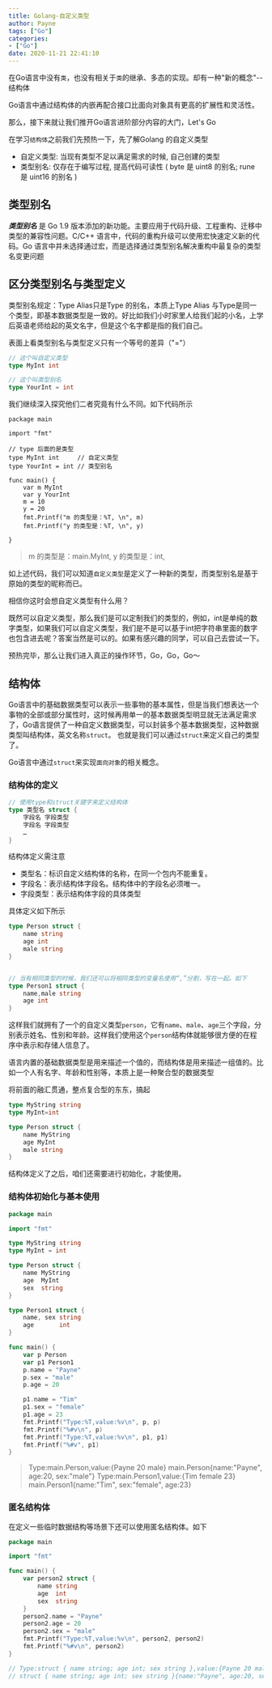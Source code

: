 ```yaml
---
title: Golang-自定义类型
author: Payne
tags: ["Go"]
categories:
- ["Go"]
date: 2020-11-21 22:41:10
---
```


在Go语言中没有`类`，也没有相关于`类`的继承、多态的实现。却有一种"新的概念"--结构体

Go语言中通过结构体的内嵌再配合接口比面向对象具有更高的扩展性和灵活性。

那么，接下来就让我们推开Go语言进阶部分内容的大门，Let's Go

在学习`结构体`之前我们先预热一下，先了解Golang 的自定义类型
<!--more-->
- 自定义类型: 当现有类型不足以满足需求的时候, 自己创建的类型
- 类型别名: 仅存在于编写过程, 提高代码可读性 ( byte 是 uint8 的别名; rune 是 uint16 的别名 )

## 类型别名

***类型别名*** 是 Go 1.9 版本添加的新功能。主要应用于代码升级、工程重构、迁移中类型的兼容性问题。C/C++ 语言中，代码的重构升级可以使用宏快速定义新的代码。Go 语言中并未选择通过宏，而是选择通过类型别名解决重构中最复杂的类型名变更问题

## 区分类型别名与类型定义

类型别名规定：Type Alias只是Type 的别名，本质上Type Alias 与Type是同一个类型，即基本数据类型是一致的。好比如我们小时家里人给我们起的小名，上学后英语老师给起的英文名字，但是这个名字都是指的我们自己。

表面上看类型别名与类型定义只有一个等号的差异（"="）

```go
// 这个叫自定义类型
type MyInt int

// 这个叫类型别名
type YourInt = int
```

我们继续深入探究他们二者究竟有什么不同。如下代码所示

```
package main

import "fmt"

// type 后面的是类型
type MyInt int     // 自定义类型
type YourInt = int // 类型别名

func main() {
	var m MyInt
	var y YourInt
	m = 10
	y = 20
	fmt.Printf("m 的类型是：%T, \n", m)
	fmt.Printf("y 的类型是：%T, \n", y)

}
```

> m 的类型是：main.MyInt, 
> y 的类型是：int, 

如上述代码，我们可以知道`自定义类型`是定义了一种新的类型，而类型别名是基于原始的类型的昵称而已。

相信你这时会想自定义类型有什么用？

既然可以自定义类型，那么我们是可以定制我们的类型的，例如，int是单纯的数字类型，如果我们可以自定义类型，我们是不是可以基于int把字符串里面的数字也包含进去呢？答案当然是可以的。如果有感兴趣的同学，可以自己去尝试一下。

预热完毕，那么让我们进入真正的操作环节，Go，Go，Go～

## 结构体

Go语言中的基础数据类型可以表示一些事物的基本属性，但是当我们想表达一个事物的全部或部分属性时，这时候再用单一的基本数据类型明显就无法满足需求了，Go语言提供了一种自定义数据类型，可以封装多个基本数据类型，这种数据类型叫结构体，英文名称`struct`。 也就是我们可以通过`struct`来定义自己的类型了。

Go语言中通过`struct`来实现`面向对象`的相关概念。

### 结构体的定义

```go
// 使用type和struct关键字来定义结构体
type 类型名 struct {
    字段名 字段类型
    字段名 字段类型
    …
}
```

结构体定义需注意

- 类型名：标识自定义结构体的名称，在同一个包内不能重复。
- 字段名：表示结构体字段名。结构体中的字段名必须唯一。
- 字段类型：表示结构体字段的具体类型

具体定义如下所示

```go
type Person struct {
	name string
	age int
	male string
}


// 当有相同类型的时候，我们还可以将相同类型的变量名使用“,”分割，写在一起。如下
type Person1 struct {
	name,male string
	age int
}
```

这样我们就拥有了一个的自定义类型`person`，它有`name`、`male`、`age`三个字段，分别表示姓名、性别和年龄。这样我们使用这个`person`结构体就能够很方便的在程序中表示和存储人信息了。

语言内置的基础数据类型是用来描述一个值的，而结构体是用来描述一组值的。比如一个人有名字、年龄和性别等，本质上是一种聚合型的数据类型

将前面的融汇贯通，整点复合型的东东，搞起

```go
type MyString string
type MyInt=int

type Person struct {
	name MyString
	age MyInt
	male string
}
```

结构体定义了之后，咱们还需要进行初始化，才能使用。

### 结构体初始化与基本使用

```go
package main

import "fmt"

type MyString string
type MyInt = int

type Person struct {
	name MyString
	age  MyInt
	sex  string
}

type Person1 struct {
	name, sex string
	age       int
}

func main() {
	var p Person
	var p1 Person1
	p.name = "Payne"
	p.sex = "male"
	p.age = 20

	p1.name = "Tim"
	p1.sex = "female"
	p1.age = 23
	fmt.Printf("Type:%T,value:%v\n", p, p)
	fmt.Printf("%#v\n", p)
	fmt.Printf("Type:%T,value:%v\n", p1, p1)
	fmt.Printf("%#v", p1)
}

```

> Type:main.Person,value:{Payne 20 male}
> main.Person{name:"Payne", age:20, sex:"male"}
> Type:main.Person1,value:{Tim female 23}
> main.Person1{name:"Tim", sex:"female", age:23}

### 匿名结构体

在定义一些临时数据结构等场景下还可以使用匿名结构体。如下

```go
package main

import "fmt"

func main() {
	var person2 struct {
		name string
		age  int
		sex  string
	}
	person2.name = "Payne"
	person2.age = 20
	person2.sex = "male"
	fmt.Printf("Type:%T,value:%v\n", person2, person2)
	fmt.Printf("%#v\n", person2)
}

// Type:struct { name string; age int; sex string },value:{Payne 20 male}
// struct { name string; age int; sex string }{name:"Payne", age:20, sex:"male"}

```
